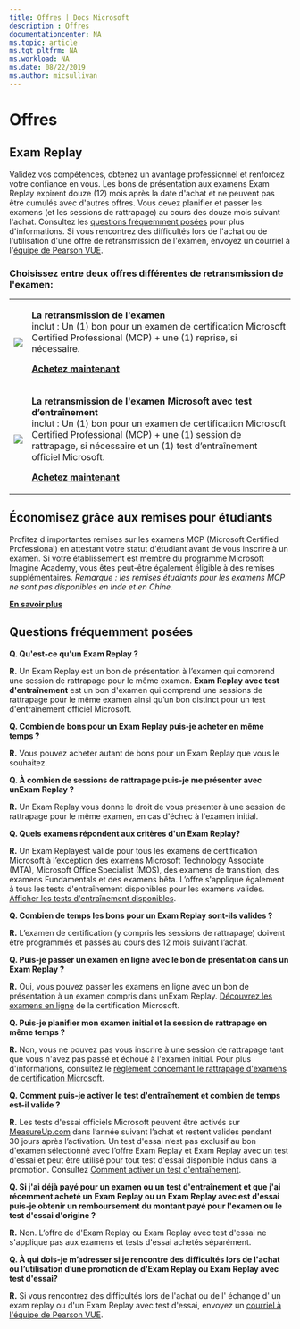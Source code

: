 ```yaml
---
title: Offres | Docs Microsoft
description : Offres 
documentationcenter: NA 
ms.topic: article
ms.tgt_pltfrm: NA
ms.workload: NA
ms.date: 08/22/2019
ms.author: micsullivan
---
```

# Offres

## Exam Replay

Validez vos compétences, obtenez un avantage professionnel et renforcez votre confiance en vous. Les bons de présentation aux examens Exam Replay expirent douze (12) mois après la date d'achat et ne peuvent pas être cumulés avec d'autres offres. Vous devez planifier et passer les examens (et les sessions de rattrapage) au cours des douze mois suivant l'achat. Consultez les [questions fréquemment posées](#frequently-asked-questions) pour plus d'informations. Si vous rencontrez des difficultés lors de l'achat ou de l'utilisation d'une offre de retransmission de l'examen, envoyez un courriel à l'[équipe de Pearson VUE](mailto:mindhub@pearson.com).

### Choisissez entre deux offres différentes de retransmission de l'examen:

<div>
    <table border="0">
        <tr>
            <td>
                <img src="images/exam-replay-thumbnail.png">
            </td>
            <td>                
                <p><strong>La retransmission de l'examen</strong><br/> inclut : Un (1) bon pour un examen de certification Microsoft Certified Professional (MCP) + une (1) reprise, si nécessaire.</p>
                <p><a href="https://us.mindhub.com/p/Microsoft-Exam-Replay?utm_source=msftmarketing&utm_medium=msft_offers&utm_campaign=ExamReplayFY20&utm_term=ERFY20&utm_content=weblink3"><strong>Achetez maintenant</strong></a></p>
            </td>
        </tr>
        <tr>
            <td>
                <img src="images/exam-replay-with-practice-test-thumbnail.png">
            </td>
            <td>
               <p><strong>La retransmission de l'examen Microsoft avec test d’entraînement</strong><br/>inclut : Un (1) bon pour un examen de certification Microsoft Certified Professional (MCP) + une (1) session de rattrapage, si nécessaire et un (1) test d’entraînement officiel Microsoft.</p>
               <p><a href="https://us.mindhub.com/p/Microsoft-Exam-Replay-PT?utm_source=msftmarketing&utm_medium=msft_offers&utm_campaign=ExamReplayFY20&utm_term=ERFY20&utm_content=weblink"><strong>Achetez maintenant</strong></a></p>
            </td>
        </tr>
    </table>
</div>


## Économisez grâce aux remises pour étudiants

Profitez d'importantes remises sur les examens MCP (Microsoft Certified Professional) en attestant votre statut d'étudiant avant de vous inscrire à un examen. Si votre établissement est membre du programme Microsoft Imagine Academy, vous êtes peut-être également éligible à des remises supplémentaires. *Remarque : les remises étudiants pour les examens MCP ne sont pas disponibles en Inde et en Chine.*

[**En savoir plus**](/learn/certifications/certification-exam-policies)

## <a name="frequently-asked-questions"></a> Questions fréquemment posées

**Q. Qu'est-ce qu'un Exam Replay ?**

**R.** Un Exam Replay est un bon de présentation à l’examen qui comprend une session de rattrapage pour le même examen. **Exam Replay avec test d'entraînement** est un bon d'examen qui comprend une sessions de rattrapage pour le même examen ainsi qu’un bon distinct pour un test d'entraînement officiel Microsoft.

**Q. Combien de bons pour un Exam Replay puis-je acheter en même temps ?**

**R.** Vous pouvez acheter autant de bons pour un Exam Replay que vous le souhaitez.

**Q. À combien de sessions de rattrapage puis-je me présenter avec unExam Replay ?**

**R.** Un Exam Replay vous donne le droit de vous présenter à une session de rattrapage pour le même examen, en cas d'échec à l'examen initial.

**Q. Quels examens répondent aux critères d'un Exam Replay?**

**R.**  Un Exam Replayest valide pour tous les examens de certification Microsoft à l’exception des examens Microsoft Technology Associate (MTA), Microsoft Office Specialist (MOS), des examens de transition, des examens Fundamentals et des examens bêta. L’offre s'applique également à tous les tests d'entraînement disponibles pour les examens valides. [Afficher les tests d'entraînement disponibles](https://us.mindhub.com/microsoft-practice-tests).

**Q. Combien de temps les bons pour un Exam Replay sont-ils valides ?**

**R.** L’examen de certification (y compris les sessions de rattrapage) doivent être programmés et passés au cours des 12 mois suivant l’achat.

**Q. Puis-je passer un examen en ligne avec le bon de présentation dans un Exam Replay ?**

**R.** Oui, vous pouvez passer les examens en ligne avec un bon de présentation à un examen compris dans unExam Replay. [Découvrez les examens en ligne](https://www.microsoft.com/learning/online-proctored-exams.aspx) de la certification Microsoft.

**Q. Puis-je planifier mon examen initial et la session de rattrapage en même temps ?**

**R.** Non, vous ne pouvez pas vous inscrire à une session de rattrapage tant que vous n'avez pas passé et échoué à l'examen initial. Pour plus d'informations, consultez le [règlement concernant le rattrapage d'examens de certification Microsoft](https://www.microsoft.com/learning/certification-exam-policies.aspx).

**Q. Comment puis-je activer le test d'entraînement et combien de temps est-il valide ?**

**R.** Les tests d'essai officiels Microsoft peuvent être activés sur [MeasureUp.com](https://www.measureup.com/) dans l’année suivant l’achat et restent valides pendant 30 jours après l’activation. Un test d'essai n’est pas exclusif au bon d'examen sélectionné avec l’offre Exam Replay et Exam Replay avec un test d'essai et peut être utilisé pour tout test d'essai disponible inclus dans la promotion. Consultez [Comment activer un test d'entraînement](https://home.pearsonvue.com/microsoft/practicetests).

**Q. Si j'ai déjà payé pour un examen ou un test d'entraînement et que j'ai récemment acheté un Exam Replay ou un Exam Replay avec est d'essai puis-je obtenir un remboursement du montant payé pour l'examen ou le test d'essai d'origine ?**

**R.** Non. L’offre de d'Exam Replay ou Exam Replay avec test d'essai ne s'applique pas aux examens et tests d'essai achetés séparément.

**Q. À qui dois-je m’adresser si je rencontre des difficultés lors de l'achat ou l’utilisation d’une promotion de d'Exam Replay ou Exam Replay avec test d'essai?**

**R.** Si vous rencontrez des difficultés lors de l'achat ou de l' échange d' un exam replay ou d'un Exam Replay avec test d'essai, envoyez un [courriel à l'équipe de Pearson VUE](mailto:mindhub@pearson.com).
